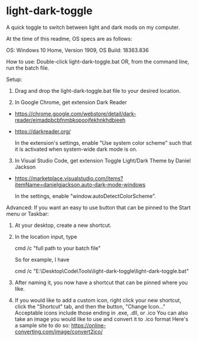 # light-dark-toggle

A quick toggle to switch between light and dark mods on my computer.

At the time of this readme, OS specs are as follows:

OS: Windows 10 Home, Version 1909,
OS Build: 18363.836

How to use:
Double-click light-dark-toggle.bat OR, from the command line, run the batch file.

Setup:

1. Drag and drop the
   light-dark-toggle.bat file to your desired location.

2. In Google Chrome, get extension Dark Reader

- https://chrome.google.com/webstore/detail/dark-reader/eimadpbcbfnmbkopoojfekhnkhdbieeh
- https://darkreader.org/

  In the extension's settings, enable "Use system color scheme" such that it is activated when system-wide dark mode is on.

3. In Visual Studio Code, get extension Toggle Light/Dark Theme by Daniel Jackson

- https://marketplace.visualstudio.com/items?itemName=danielgjackson.auto-dark-mode-windows

  In the settings, enable "window.autoDetectColorScheme".

Advanced:
If you want an easy to use button that can be pinned to the Start menu or Taskbar:

1. At your desktop, create a new shortcut.

2. In the location input, type

   cmd /c "full path to your batch file"

   So for example, I have

   cmd /c "E:\Desktop\Code\Tools\light-dark-toggle\light-dark-toggle.bat"

3. After naming it, you now have a shortcut that can be pinned where you like.

4. If you would like to add a custom icon, right click your new shortcut, click the "Shortcut" tab, and then the button, "Change Icon..."
   Acceptable icons include those ending in .exe, .dll, or .ico
   You can also take an image you would like to use and convert it to .ico format
   Here's a sample site to do so:
   https://online-converting.com/image/convert2ico/

